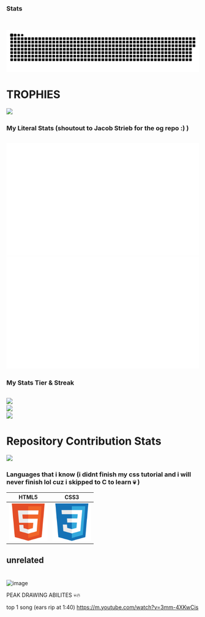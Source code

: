 <div>
  <h3>Stats</h3>
  <h2></h2>
</div>

<br>

<picture>
  <source media="(prefers-color-scheme: dark)" srcset="https://raw.githubusercontent.com/enessmr/enessmr/output/github-snake-dark.svg" />
  <source media="(prefers-color-scheme: light)" srcset="https://raw.githubusercontent.com/enessmr/enessmr/output/github-snake.svg" />
  <img alt="github-snake" src="https://raw.githubusercontent.com/enessmr/enessmr/output/github-snake.svg" />
</picture>

<h1>TROPHIES</h1>


![](https://github-profile-trophy.vercel.app/?username=enessmr&theme=shadow_green&no-frame=false&no-bg=true&margin-w=4)

<h3>My Literal Stats (shoutout to Jacob Strieb for the og repo :) )</h3>
<h2></h2>

![GitHub Stats](https://raw.githubusercontent.com/enessmr/github-stats/master/generated/overview.svg#gh-light-mode-only)
![GitHub Stats](https://raw.githubusercontent.com/enessmr/github-stats/master/generated/overview.svg#gh-dark-mode-only)



<h3>My Stats Tier & Streak</h3>
<h2></h2>

![](https://github-readme-stats.vercel.app/api?username=enessmr&theme=shadow_green&hide_border=false&include_all_commits=false&count_private=false)<br/>
![](https://nirzak-streak-stats.vercel.app/?user=enessmr&theme=shadow_green&hide_border=false)<br/>
![](https://github-readme-stats.vercel.app/api/top-langs/?username=enessmr&theme=shadow_green&hide_border=false&include_all_commits=false&count_private=false&layout=compact)



# Repository Contribution Stats
![](https://github-contributor-stats.vercel.app/api?username=enessmr&limit=5&theme=dark&combine_all_yearly_contributions=true)


### Languages that i know (i didnt finish my css tutorial and i will never finish lol cuz i skipped to C to learn 💀 )
| HTML5 | CSS3 |
| ----- | ---- |
| <img src="https://github.com/devicons/devicon/blob/master/icons/html5/html5-original.svg" height="100" width="100"> | <img src="https://github.com/devicons/devicon/blob/master/icons/css3/css3-original.svg" height="100" width="100"> |



<div>
  <h2>unrelated</h2>
  <h1></h1>
</div>


![image](https://github.com/user-attachments/assets/8a741333-c7a1-4632-ba51-eebc0d53f627)

PEAK DRAWING ABILITES 💀🔥

top 1 song (ears rip at 1:40)
https://m.youtube.com/watch?v=3mm-4XKwCis
